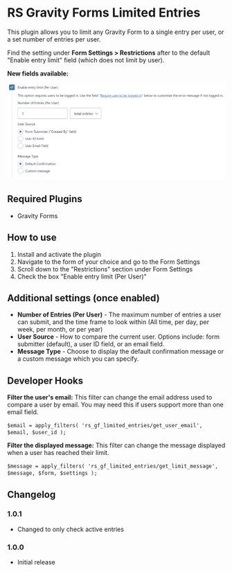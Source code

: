 # RS Gravity Forms Limited Entries

This plugin allows you to limit any Gravity Form to a single entry per user, or a set number of entries per user.

Find the setting under **Form Settings > Restrictions** after to the default "Enable entry limit" field (which does not limit by user).

**New fields available:**

![Screenshot of the settings page showing Number of entries, User Source, and Message Type fields](screenshot-settings.png)

## Required Plugins

* Gravity Forms

## How to use

1. Install and activate the plugin
2. Navigate to the form of your choice and go to the Form Settings
3. Scroll down to the "Restrictions" section under Form Settings
4. Check the box "Enable entry limit (Per User)"

## Additional settings (once enabled)

* **Number of Entries (Per User)** - The maximum number of entries a user can submit, and the time frame to look within (All time, per day, per week, per month, or per year)
* **User Source** - How to compare the current user. Options include: form submitter (default), a user ID field, or an email field.
* **Message Type** - Choose to display the default confirmation message or a custom message which you can specify.

## Developer Hooks

**Filter the user's email:** This filter can change the email address used to compare a user by email. You may need this if users support more than one email field.

```
$email = apply_filters( 'rs_gf_limited_entries/get_user_email', $email, $user_id );
```

**Filter the displayed message:** This filter can change the message displayed when a user has reached their limit.

```
$message = apply_filters( 'rs_gf_limited_entries/get_limit_message', $message, $form, $settings );
```

## Changelog

### 1.0.1

* Changed to only check active entries

### 1.0.0

* Initial release
